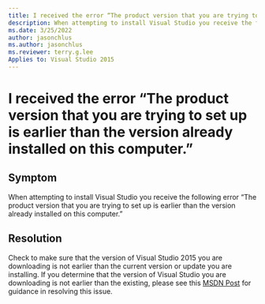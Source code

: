 ```yaml
---
title: I received the error “The product version that you are trying to set up is earlier than the version already installed on this computer.”
description: When attempting to install Visual Studio you receive the following error “The product version that you are trying to set up is earlier than the version already installed on this computer.”
ms.date: 3/25/2022
author: jasonchlus
ms.author: jasonchlus
ms.reviewer: terry.g.lee
Applies to: Visual Studio 2015
---
```


# I received the error “The product version that you are trying to set up is earlier than the version already installed on this computer.”

## Symptom
When attempting to install Visual Studio you receive the following error “The product version that you are trying to set up is earlier than the version already installed on this computer.”

## Resolution
Check to make sure that the version of Visual Studio 2015 you are downloading is not earlier than the current version or update you are installing. If you determine that the version of Visual Studio you are downloading is not earlier than the existing, please see this [MSDN Post](https://social.msdn.microsoft.com/Forums/en-US/abaecb1a-2ed6-4c9d-9676-794039ba3422/visual-studio-community-2015-setup-blocked-the-product-version-that-you-are-trying-to-set-up-is?forum=vssetup) for guidance in resolving this issue.
